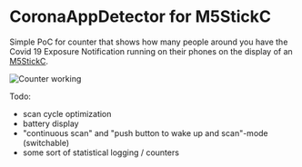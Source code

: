 # CoronaAppDetector for M5StickC

Simple PoC for counter that shows how many people around you have the Covid 19 Exposure Notification running on their phones on the display of an [M5StickC](https://m5stack.com/products/stick-c). 

![Counter working](https://github.com/frankrieger/CoronaAppDetectorM5StickC/blob/master/Working.png)

Todo: 
- scan cycle optimization
- battery display 
- "continuous scan" and "push button to wake up and scan"-mode (switchable)
- some sort of statistical logging / counters


